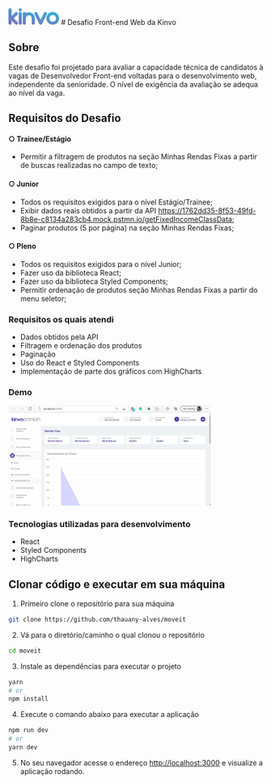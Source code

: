 
<img src="/public/logo.svg" width="100px" />
# Desafio Front-end Web da Kinvo

## Sobre
Este desafio foi projetado para avaliar a capacidade técnica de candidatos à vagas de Desenvolvedor Front-end voltadas para o desenvolvimento web, independente da senioridade. O nível de exigência da avaliação se adequa ao nível da vaga.   

## Requisitos do Desafio
#### ○ Trainee/Estágio
- Permitir a filtragem de produtos na seção Minhas Rendas Fixas a partir de buscas realizadas no campo de texto;

#### ○ Junior
- Todos os requisitos exigidos para o nível Estágio/Trainee;
- Exibir dados reais obtidos a partir da API https://1762dd35-8f53-49fd-8b8e-c8134a283cb4.mock.pstmn.io/getFixedIncomeClassData;
- Paginar produtos (5 por página) na seção Minhas Rendas Fixas;

#### ○ Pleno
- Todos os requisitos exigidos para o nível Junior;
- Fazer uso da biblioteca React;
- Fazer uso da biblioteca Styled Components;
- Permitir ordenação de produtos seção Minhas Rendas Fixas a partir do menu seletor;

### Requisitos os quais atendi
- Dados obtidos pela API 
- Filtragem e ordenação dos produtos
- Paginação 
- Uso do React e Styled Components
- Implementação de parte dos gráficos com HighCharts 


### Demo 
<img src="/public/desktop.png" width="400px">


### Tecnologias utilizadas para desenvolvimento
- React
- Styled Components
- HighCharts

## Clonar código e executar em sua máquina

1. Primeiro clone o repositório para sua máquina
```bash
git clone https://github.com/thauany-alves/moveit
```

2. Vá para o diretório/caminho o qual clonou o repositório
```bash
cd moveit
```

3. Instale as dependências para executar o projeto
```bash
yarn
# or
npm install
```
4. Execute o comando abaixo para executar a aplicação 
```bash
npm run dev
# or
yarn dev
```
5. No seu navegador acesse o endereço [http://localhost:3000](http://localhost:3000) e visualize a aplicação rodando.

